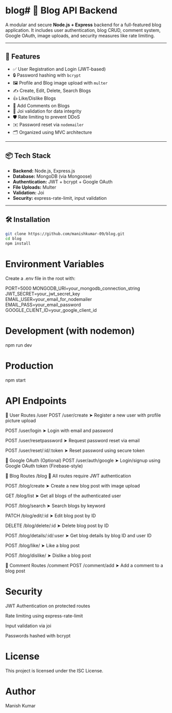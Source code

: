 # blog# 📝 Blog API Backend

A modular and secure **Node.js + Express** backend for a full-featured blog application. It includes user authentication, blog CRUD, comment system, Google OAuth, image uploads, and security measures like rate limiting.

---

## 🚀 Features

- ✅ User Registration and Login (JWT-based)
- 🔒 Password hashing with `bcrypt`
- 🖼️ Profile and Blog image upload with `multer`
- ✍️ Create, Edit, Delete, Search Blogs
- 👍 Like/Dislike Blogs
- 💬 Add Comments on Blogs
- 🧾 Joi validation for data integrity
- 🛡️ Rate limiting to prevent DDoS
- ✉️ Password reset via `nodemailer`
- 🗂️ Organized using MVC architecture

---

## 📦 Tech Stack

- **Backend:** Node.js, Express.js
- **Database:** MongoDB (via Mongoose)
- **Authentication:** JWT + bcrypt + Google OAuth
- **File Uploads:** Multer
- **Validation:** Joi
- **Security:** express-rate-limit, input validation

---

## 🛠️ Installation

```bash
git clone https://github.com/manishkumar-09/blog.git
cd blog
npm install
```

# Environment Variables

Create a .env file in the root with:

PORT=5000
MONGODB_URI=your_mongodb_connection_string
JWT_SECRET=your_jwt_secret_key
EMAIL_USER=your_email_for_nodemailer
EMAIL_PASS=your_email_password
GOOGLE_CLIENT_ID=your_google_client_id

# Development (with nodemon)

npm run dev

# Production

npm start

# API Endpoints

👤 User Routes /user
POST /user/create
➤ Register a new user with profile picture upload

POST /user/login
➤ Login with email and password

POST /user/resetpassword
➤ Request password reset via email

POST /user/reset/:id/:token
➤ Reset password using secure token

🔐 Google OAuth (Optional)
POST /user/auth/google
➤ Login/signup using Google OAuth token (Firebase-style)

📝 Blog Routes /blog
🔐 All routes require JWT authentication

POST /blog/create
➤ Create a new blog post with image upload

GET /blog/list
➤ Get all blogs of the authenticated user

POST /blog/search
➤ Search blogs by keyword

PATCH /blog/edit/:id
➤ Edit blog post by ID

DELETE /blog/delete/:id
➤ Delete blog post by ID

POST /blog/details/:id/:user
➤ Get blog details by blog ID and user ID

POST /blog/like/
➤ Like a blog post

POST /blog/dislike/
➤ Dislike a blog post

💬 Comment Routes /comment
POST /comment/add
➤ Add a comment to a blog post

# Security

JWT Authentication on protected routes

Rate limiting using express-rate-limit

Input validation via joi

Passwords hashed with bcrypt

# License

This project is licensed under the ISC License.

# Author

Manish Kumar
